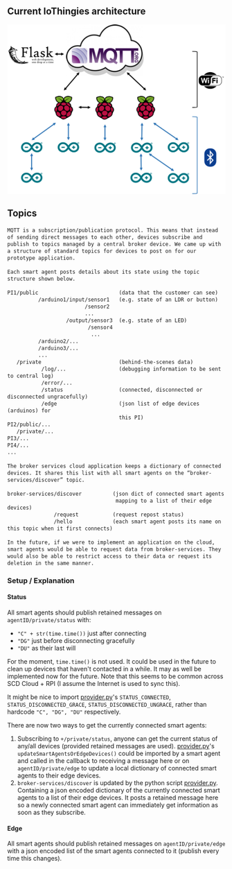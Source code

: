 ## Current IoThingies architecture

![](Architecture.png)


## Topics
```
MQTT is a subscription/publication protocol. This means that instead of sending direct messages to each other, devices subscribe and publish to topics managed by a central broker device. We came up with a structure of standard topics for devices to post on for our prototype application. 

Each smart agent posts details about its state using the topic structure shown below. 

PI1/public                          (data that the customer can see)
          /arduino1/input/sensor1   (e.g. state of an LDR or button)
                         /sensor2
                         ...
                   /output/sensor3  (e.g. state of an LED)
                          /sensor4
                           ...
          /arduino2/...
          /arduino3/...
          ...
   /private                         (behind-the-scenes data)
           /log/...                 (debugging information to be sent to central log)
           /error/...
           /status                  (connected, disconnected or disconnected ungracefully)
           /edge                    (json list of edge devices (arduinos) for
                                    this PI)
PI2/public/...
   /private/...
PI3/...
PI4/...
...

The broker services cloud application keeps a dictionary of connected devices. It shares this list with all smart agents on the “broker-services/discover” topic.

broker-services/discover          (json dict of connected smart agents
                                   mapping to a list of their edge devices)
               /request           (request repost status)
               /hello             (each smart agent posts its name on this topic when it first connects)

In the future, if we were to implement an application on the cloud, smart agents would be able to request data from broker-services. They would also be able to restrict access to their data or request its deletion in the same manner.

```

### Setup / Explanation

#### Status
All smart agents should publish retained messages on `agentID/private/status`
with:
- `"C" + str(time.time())` just after connecting
- `"DG"` just before disconnecting gracefully
- `"DU"` as their last will

For the moment, `time.time()` is not used. It could be used in the future to clean up devices that haven't contacted in a while. It may as well be implemented now for the future. Note that this seems to be common across SCD Cloud + RPI (I assume the Internet is used to sync this).

It might be nice to import [provider.py](Cloud/broker_services/provider.py)'s `STATUS_CONNECTED`, `STATUS_DISCONNECTED_GRACE`, `STATUS_DISCONNECTED_UNGRACE`,  rather than hardcode `"C", "DG", "DU"` respectively.


There are now two ways to get the currently connected smart agents:

1. Subscribing to `+/private/status`, anyone can get the current status of any/all devices (provided retained messages are used). [provider.py](Cloud/broker_services/provider.py)'s `updateSmartAgentsOrEdgeDevices()` could be imported by a smart agent and called in the callback to receiving a message here or on `agentID/private/edge` to update a local dictionary of connected smart agents to their edge devices.
2. `broker-services/discover` is updated by the python script [provider.py](Cloud/broker_services/provider.py). Containing a json encoded dictionary of the currently connected smart agents to a list of their edge devices. It posts a retained message here so a newly connected smart agent can immediately get information as soon as they subscribe.

#### Edge

All smart agents should publish retained messages on `agentID/private/edge` with a json encoded list of the smart agents connected to it (publish every time this changes).
